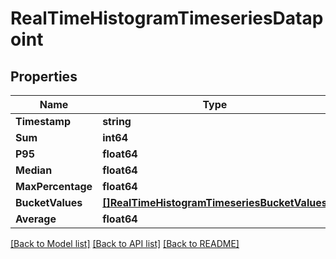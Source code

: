 # RealTimeHistogramTimeseriesDatapoint

## Properties
Name | Type | Description | Notes
------------ | ------------- | ------------- | -------------
**Timestamp** | **string** |  | [optional] 
**Sum** | **int64** |  | [optional] 
**P95** | **float64** |  | [optional] 
**Median** | **float64** |  | [optional] 
**MaxPercentage** | **float64** |  | [optional] 
**BucketValues** | [**[]RealTimeHistogramTimeseriesBucketValues**](RealTimeHistogramTimeseriesBucketValues.md) |  | [optional] 
**Average** | **float64** |  | [optional] 

[[Back to Model list]](../README.md#documentation-for-models) [[Back to API list]](../README.md#documentation-for-api-endpoints) [[Back to README]](../README.md)


